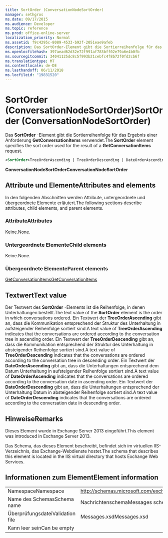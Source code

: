 ```yaml
---
title: SortOrder (ConversationNodeSortOrder)
manager: sethgros
ms.date: 09/17/2015
ms.audience: Developer
ms.topic: reference
ms.prod: office-online-server
localization_priority: Normal
ms.assetid: f9c4295c-8089-4533-b92f-2051eae9afeb
description: Das SortOrder-Element gibt die Sortierreihenfolge für das Ergebnis einer Anforderung GetConversationItems verwendet.
ms.openlocfilehash: 397aead62d32e72f991af783bff02e79a6e4b0fb
ms.sourcegitcommit: 34041125dc8c5f993b21cebfc4f8b72f0fd2cb6f
ms.translationtype: MT
ms.contentlocale: de-DE
ms.lasthandoff: 06/11/2018
ms.locfileid: "19831520"
---
```

# <a name="sortorder-conversationnodesortorder"></a><span data-ttu-id="492ef-103">SortOrder (ConversationNodeSortOrder)</span><span class="sxs-lookup"><span data-stu-id="492ef-103">SortOrder (ConversationNodeSortOrder)</span></span>

<span data-ttu-id="492ef-104">Das **SortOrder** -Element gibt die Sortierreihenfolge für das Ergebnis einer Anforderung **GetConversationItems** verwendet.</span><span class="sxs-lookup"><span data-stu-id="492ef-104">The **SortOrder** element specifies the sort order used for the result of a **GetConversationItems** request.</span></span> 
  
```XML
<SortOrder>TreeOrderAscending | TreeOrderDescending | DateOrderAscending | DateOrderDescending</SortOrder>
```

 <span data-ttu-id="492ef-105">**ConversationNodeSortOrder**</span><span class="sxs-lookup"><span data-stu-id="492ef-105">**ConversationNodeSortOrder**</span></span>
## <a name="attributes-and-elements"></a><span data-ttu-id="492ef-106">Attribute und Elemente</span><span class="sxs-lookup"><span data-stu-id="492ef-106">Attributes and elements</span></span>

<span data-ttu-id="492ef-107">In den folgenden Abschnitten werden Attribute, untergeordnete und übergeordnete Elemente erläutert.</span><span class="sxs-lookup"><span data-stu-id="492ef-107">The following sections describe attributes, child elements, and parent elements.</span></span>
  
### <a name="attributes"></a><span data-ttu-id="492ef-108">Attribute</span><span class="sxs-lookup"><span data-stu-id="492ef-108">Attributes</span></span>

<span data-ttu-id="492ef-109">Keine.</span><span class="sxs-lookup"><span data-stu-id="492ef-109">None.</span></span>
  
### <a name="child-elements"></a><span data-ttu-id="492ef-110">Untergeordnete Elemente</span><span class="sxs-lookup"><span data-stu-id="492ef-110">Child elements</span></span>

<span data-ttu-id="492ef-111">Keine.</span><span class="sxs-lookup"><span data-stu-id="492ef-111">None.</span></span>
  
### <a name="parent-elements"></a><span data-ttu-id="492ef-112">Übergeordnete Elemente</span><span class="sxs-lookup"><span data-stu-id="492ef-112">Parent elements</span></span>

[<span data-ttu-id="492ef-113">GetConversationItems</span><span class="sxs-lookup"><span data-stu-id="492ef-113">GetConversationItems</span></span>](getconversationitems.md)
  
## <a name="text-value"></a><span data-ttu-id="492ef-114">Textwert</span><span class="sxs-lookup"><span data-stu-id="492ef-114">Text value</span></span>

<span data-ttu-id="492ef-115">Der Textwert des **SortOrder** -Elements ist die Reihenfolge, in denen Unterhaltungen bestellt.</span><span class="sxs-lookup"><span data-stu-id="492ef-115">The text value of the **SortOrder** element is the order in which conversations ordered.</span></span> <span data-ttu-id="492ef-116">Ein Textwert der **TreeOrderAscending** gibt an, dass die Kommunikation entsprechend der Struktur des Unterhaltung in aufsteigender Reihenfolge sortiert sind.</span><span class="sxs-lookup"><span data-stu-id="492ef-116">A text value of **TreeOrderAscending** indicates that the conversations are ordered according to the conversation tree in ascending order.</span></span> <span data-ttu-id="492ef-117">Ein Textwert der **TreeOrderDescending** gibt an, dass die Kommunikation entsprechend der Struktur des Unterhaltung in absteigender Reihenfolge sortiert sind.</span><span class="sxs-lookup"><span data-stu-id="492ef-117">A text value of **TreeOrderDescending** indicates that the conversations are ordered according to the conversation tree in descending order.</span></span> <span data-ttu-id="492ef-118">Ein Textwert der **DateOrderAscending** gibt an, dass die Unterhaltungen entsprechend dem Datum Unterhaltung in aufsteigender Reihenfolge sortiert sind.</span><span class="sxs-lookup"><span data-stu-id="492ef-118">A text value of **DateOrderAscending** indicates that the conversations are ordered according to the conversation date in ascending order.</span></span> <span data-ttu-id="492ef-119">Ein Textwert der **DateOrderDescending** gibt an, dass die Unterhaltungen entsprechend der Unterhaltung Datum in absteigender Reihenfolge sortiert sind.</span><span class="sxs-lookup"><span data-stu-id="492ef-119">A text value of **DateOrderDescending** indicates that the conversations are ordered according to the conversation date in descending order.</span></span> 
  
## <a name="remarks"></a><span data-ttu-id="492ef-120">Hinweise</span><span class="sxs-lookup"><span data-stu-id="492ef-120">Remarks</span></span>

<span data-ttu-id="492ef-121">Dieses Element wurde in Exchange Server 2013 eingeführt.</span><span class="sxs-lookup"><span data-stu-id="492ef-121">This element was introduced in Exchange Server 2013.</span></span>
  
<span data-ttu-id="492ef-122">Das Schema, das dieses Element beschreibt, befindet sich im virtuellen IIS-Verzeichnis, das Exchange-Webdienste hostet.</span><span class="sxs-lookup"><span data-stu-id="492ef-122">The schema that describes this element is located in the IIS virtual directory that hosts Exchange Web Services.</span></span>
  
## <a name="element-information"></a><span data-ttu-id="492ef-123">Informationen zum Element</span><span class="sxs-lookup"><span data-stu-id="492ef-123">Element information</span></span>

|||
|:-----|:-----|
|<span data-ttu-id="492ef-124">Namespace</span><span class="sxs-lookup"><span data-stu-id="492ef-124">Namespace</span></span>  <br/> |http://schemas.microsoft.com/exchange/services/2006/messages  <br/> |
|<span data-ttu-id="492ef-125">Name des Schemas</span><span class="sxs-lookup"><span data-stu-id="492ef-125">Schema name</span></span>  <br/> |<span data-ttu-id="492ef-126">Nachrichtenschema</span><span class="sxs-lookup"><span data-stu-id="492ef-126">Messages schema</span></span>  <br/> |
|<span data-ttu-id="492ef-127">Überprüfungsdatei</span><span class="sxs-lookup"><span data-stu-id="492ef-127">Validation file</span></span>  <br/> |<span data-ttu-id="492ef-128">Messages.xsd</span><span class="sxs-lookup"><span data-stu-id="492ef-128">Messages.xsd</span></span>  <br/> |
|<span data-ttu-id="492ef-129">Kann leer sein</span><span class="sxs-lookup"><span data-stu-id="492ef-129">Can be empty</span></span>  <br/> ||
   

